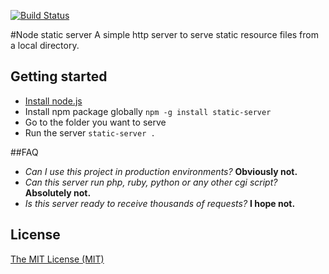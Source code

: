 [![Build Status](https://secure.travis-ci.org/nbluis/static-server.svg?branch=master)](http://travis-ci.org/nbluis/static-server)

#Node static server
A simple http server to serve static resource files from a local directory.

## Getting started
* [Install node.js](http://nodejs.org/download/)
* Install npm package globally `npm -g install static-server`
* Go to the folder you want to serve
* Run the server `static-server .`

##FAQ
* _Can I use this project in production environments?_ **Obviously not.**
* _Can this server run php, ruby, python or any other cgi script?_ **Absolutely not.**
* _Is this server ready to receive thousands of requests?_ **I hope not.**

## License
[The MIT License (MIT)](http://creativecommons.org/licenses/MIT/)
